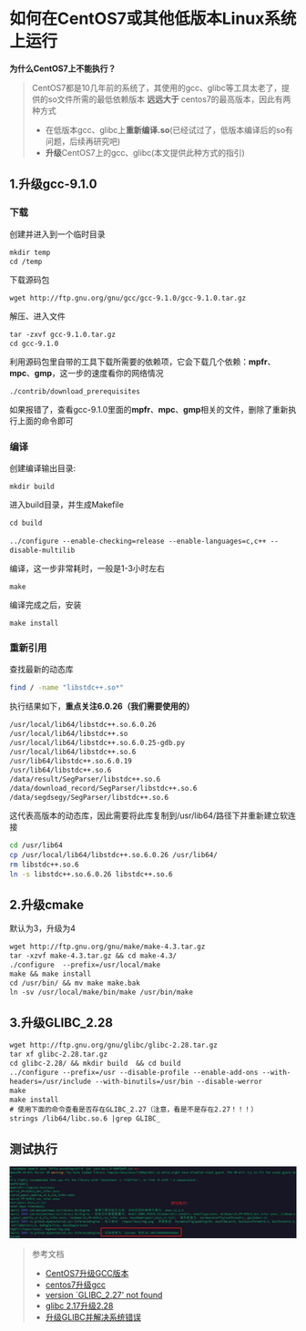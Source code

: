 # 如何在CentOS7或其他低版本Linux系统上运行

**为什么CentOS7上不能执行？**

> CentOS7都是10几年前的系统了，其使用的gcc、glibc等工具太老了，提供的so文件所需的最低依赖版本 **远远大于** centos7的最高版本，因此有两种方式
>
> - 在低版本gcc、glibc上**重新编译.so**(已经试过了，低版本编译后的so有问题，后续再研究吧)
> - **升级**CentOS7上的gcc、glibc(本文提供此种方式的指引)

## 1.升级gcc-9.1.0

### 下载

创建并进入到一个临时目录

```shell
mkdir temp
cd /temp
```

下载源码包

```shell
wget http://ftp.gnu.org/gnu/gcc/gcc-9.1.0/gcc-9.1.0.tar.gz
```

解压、进入文件

```shell
tar -zxvf gcc-9.1.0.tar.gz
cd gcc-9.1.0
```

利用源码包里自带的工具下载所需要的依赖项，它会下载几个依赖：**mpfr**、**mpc**、**gmp**，这一步的速度看你的网络情况

```shell
./contrib/download_prerequisites
```

如果报错了，查看gcc-9.1.0里面的**mpfr**、**mpc**、**gmp**相关的文件，删除了重新执行上面的命令即可

### 编译

创建编译输出目录:

```shell
mkdir build
```

进入build目录，并生成Makefile

```shell
cd build

../configure --enable-checking=release --enable-languages=c,c++ --disable-multilib
```

编译，这一步非常耗时，一般是1-3小时左右

```shell
make
```

编译完成之后，安装

```shell
make install
```

### 重新引用

查找最新的动态库

```bash
find / -name "libstdc++.so*"
```

执行结果如下，**重点关注6.0.26（我们需要使用的）**

```shell
/usr/local/lib64/libstdc++.so.6.0.26
/usr/local/lib64/libstdc++.so
/usr/local/lib64/libstdc++.so.6.0.25-gdb.py
/usr/local/lib64/libstdc++.so.6
/usr/lib64/libstdc++.so.6.0.19
/usr/lib64/libstdc++.so.6
/data/result/SegParser/libstdc++.so.6
/data/download_record/SegParser/libstdc++.so.6
/data/segdsegy/SegParser/libstdc++.so.6
```

这代表高版本的动态库，因此需要将此库复制到/usr/lib64/路径下并重新建立软连接

```bash
cd /usr/lib64
cp /usr/local/lib64/libstdc++.so.6.0.26 /usr/lib64/
rm libstdc++.so.6
ln -s libstdc++.so.6.0.26 libstdc++.so.6
```

## 2.升级cmake

默认为3，升级为4

```shell
wget http://ftp.gnu.org/gnu/make/make-4.3.tar.gz
tar -xzvf make-4.3.tar.gz && cd make-4.3/
./configure  --prefix=/usr/local/make
make && make install
cd /usr/bin/ && mv make make.bak
ln -sv /usr/local/make/bin/make /usr/bin/make
```

## 3.升级GLIBC_2.28

```shell
wget http://ftp.gnu.org/gnu/glibc/glibc-2.28.tar.gz
tar xf glibc-2.28.tar.gz 
cd glibc-2.28/ && mkdir build  && cd build
../configure --prefix=/usr --disable-profile --enable-add-ons --with-headers=/usr/include --with-binutils=/usr/bin --disable-werror
make
make install
# 使用下面的命令查看是否存在GLIBC_2.27（注意，看是不是存在2.27！！！）
strings /lib64/libc.so.6 |grep GLIBC_
```

## 测试执行

![](img/centos7-run-success.png)





> 参考文档
>
> - [CentOS7升级GCC版本](https://www.jianshu.com/p/cedbdf0b6bca)
> - [centos7升级gcc](https://blog.csdn.net/qq_41661056/article/details/102626401)
> - [version `GLIBC_2.27' not found ](https://www.cnblogs.com/dingshaohua/p/17103654.html)
> - [glibc 2.17升级2.28](https://blog.csdn.net/weixin_38586230/article/details/107057646)
> - [升级GLIBC并解决系统错误](https://zhuanlan.zhihu.com/p/559791450)
